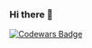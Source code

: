 ### Hi there 👋

[![Codewars Badge](https://www.codewars.com/users/mackeriv/badges/small)](https://www.codewars.com/users/mackeriv/) 

<!--
**mackeriv/mackeriv** is a ✨ _special_ ✨ repository because its `README.md` (this file) appears on your GitHub profile.

Here are some ideas to get you started:

- 🔭 I’m currently working on ...
- 🌱 I’m currently learning ...
- 👯 I’m looking to collaborate on ...
- 🤔 I’m looking for help with ...
- 💬 Ask me about ...
- 📫 How to reach me: ...
- 😄 Pronouns: ...
- ⚡ Fun fact: ...
-->

